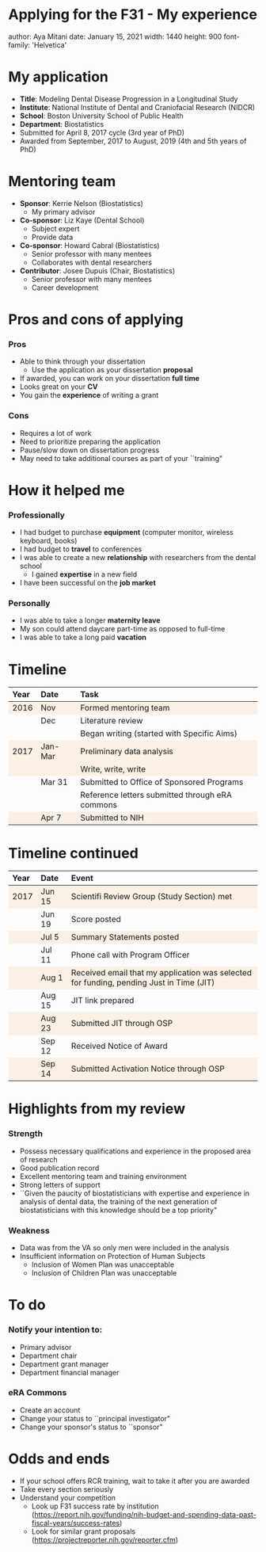 Applying for the F31 - My experience
========================================================
author: Aya Mitani
date: January 15, 2021
width: 1440
height: 900
font-family: 'Helvetica'

My application
========================================================

* **Title**: Modeling Dental Disease Progression in a Longitudinal Study
* **Institute**: National Institute of Dental and Craniofacial Research (NIDCR)
* **School**: Boston University School of Public Health
* **Department**: Biostatistics
* Submitted for April 8, 2017 cycle (3rd year of PhD)
* Awarded from September, 2017 to August, 2019 (4th and 5th years of PhD)


Mentoring team
========================================================

* **Sponsor**: Kerrie Nelson (Biostatistics)
  + My primary advisor 
* **Co-sponsor**: Liz Kaye (Dental School)
  + Subject expert
  + Provide data 
* **Co-sponsor**: Howard Cabral (Biostatistics)
  + Senior professor with many mentees
  + Collaborates with dental researchers
* **Contributor**: Josee Dupuis (Chair, Biostatistics)
  + Senior professor with many mentees
  + Career development


Pros and cons of applying
========================================================

### Pros
* Able to think through your dissertation
  + Use the application as your dissertation **proposal**
* If awarded, you can work on your dissertation **full time**
* Looks great on your **CV**
* You gain the **experience** of writing a grant

### Cons
* Requires a lot of work
* Need to prioritize preparing the application
* Pause/slow down on dissertation progress
* May need to take additional courses as part of your ``training"


How it helped me
========================================================

### Professionally
* I had budget to purchase **equipment** (computer monitor, wireless keyboard, books)
* I had budget to **travel** to conferences
* I was able to create a new **relationship** with researchers from the dental school
  + I gained **expertise** in a new field
* I have been successful on the **job market**


### Personally
* I was able to take a longer **maternity leave**
* My son could attend daycare part-time as opposed to full-time
* I was able to take a long paid **vacation**


Timeline
========================================================
<table>
 <thead>
  <tr>
   <th style="text-align:left;"> Year </th>
   <th style="text-align:left;"> Date </th>
   <th style="text-align:left;"> Task </th>
  </tr>
 </thead>
<tbody>
  <tr>
   <td style="text-align:left;background-color: linen !important;"> 2016 </td>
   <td style="text-align:left;background-color: linen !important;"> Nov </td>
   <td style="text-align:left;background-color: linen !important;"> Formed mentoring team </td>
  </tr>
  <tr>
   <td style="text-align:left;">  </td>
   <td style="text-align:left;"> Dec </td>
   <td style="text-align:left;"> Literature review </td>
  </tr>
  <tr>
   <td style="text-align:left;">  </td>
   <td style="text-align:left;">  </td>
   <td style="text-align:left;"> Began writing (started with Specific Aims) </td>
  </tr>
  <tr>
   <td style="text-align:left;background-color: linen !important;"> 2017 </td>
   <td style="text-align:left;background-color: linen !important;"> Jan-Mar </td>
   <td style="text-align:left;background-color: linen !important;"> Preliminary data analysis </td>
  </tr>
  <tr>
   <td style="text-align:left;background-color: linen !important;">  </td>
   <td style="text-align:left;background-color: linen !important;">  </td>
   <td style="text-align:left;background-color: linen !important;"> Write, write, write </td>
  </tr>
  <tr>
   <td style="text-align:left;">  </td>
   <td style="text-align:left;"> Mar 31 </td>
   <td style="text-align:left;"> Submitted to Office of Sponsored Programs </td>
  </tr>
  <tr>
   <td style="text-align:left;">  </td>
   <td style="text-align:left;">  </td>
   <td style="text-align:left;"> Reference letters submitted through eRA commons </td>
  </tr>
  <tr>
   <td style="text-align:left;background-color: linen !important;">  </td>
   <td style="text-align:left;background-color: linen !important;"> Apr 7 </td>
   <td style="text-align:left;background-color: linen !important;"> Submitted to NIH </td>
  </tr>
</tbody>
</table>


Timeline continued
========================================================
<table>
 <thead>
  <tr>
   <th style="text-align:left;"> Year </th>
   <th style="text-align:left;"> Date </th>
   <th style="text-align:left;"> Event </th>
  </tr>
 </thead>
<tbody>
  <tr>
   <td style="text-align:left;background-color: linen !important;"> 2017 </td>
   <td style="text-align:left;background-color: linen !important;"> Jun 15 </td>
   <td style="text-align:left;background-color: linen !important;"> Scientifi Review Group (Study Section) met </td>
  </tr>
  <tr>
   <td style="text-align:left;">  </td>
   <td style="text-align:left;"> Jun 19 </td>
   <td style="text-align:left;"> Score posted </td>
  </tr>
  <tr>
   <td style="text-align:left;background-color: linen !important;">  </td>
   <td style="text-align:left;background-color: linen !important;"> Jul 5 </td>
   <td style="text-align:left;background-color: linen !important;"> Summary Statements posted </td>
  </tr>
  <tr>
   <td style="text-align:left;">  </td>
   <td style="text-align:left;"> Jul 11 </td>
   <td style="text-align:left;"> Phone call with Program Officer </td>
  </tr>
  <tr>
   <td style="text-align:left;background-color: linen !important;">  </td>
   <td style="text-align:left;background-color: linen !important;"> Aug 1 </td>
   <td style="text-align:left;background-color: linen !important;"> Received email that my application was selected for funding, pending Just in Time (JIT) </td>
  </tr>
  <tr>
   <td style="text-align:left;">  </td>
   <td style="text-align:left;"> Aug 15 </td>
   <td style="text-align:left;"> JIT link prepared </td>
  </tr>
  <tr>
   <td style="text-align:left;background-color: linen !important;">  </td>
   <td style="text-align:left;background-color: linen !important;"> Aug 23 </td>
   <td style="text-align:left;background-color: linen !important;"> Submitted JIT through OSP </td>
  </tr>
  <tr>
   <td style="text-align:left;">  </td>
   <td style="text-align:left;"> Sep 12 </td>
   <td style="text-align:left;"> Received Notice of Award </td>
  </tr>
  <tr>
   <td style="text-align:left;background-color: linen !important;">  </td>
   <td style="text-align:left;background-color: linen !important;"> Sep 14 </td>
   <td style="text-align:left;background-color: linen !important;"> Submitted Activation Notice through OSP </td>
  </tr>
</tbody>
</table>


Highlights from my review
========================================================
### Strength
* Possess necessary qualifications and experience in the proposed area of
research
* Good publication record
* Excellent mentoring team and training environment
* Strong letters of support
* ``Given the paucity of biostatisticians with expertise and experience in analysis of dental data, the training of the
next generation of biostatisticians with this knowledge should be a top priority"

### Weakness
* Data was from the VA so only men were included in the analysis
* Insufficient information on Protection of Human Subjects
  + Inclusion of Women Plan was unacceptable 
  + Inclusion of Children Plan was unacceptable
 


To do
========================================================

### Notify your intention to:
  + Primary advisor
  + Department chair
  + Department grant manager
  + Department financial manager
  
### eRA Commons
  + Create an account
  + Change your status to ``principal investigator"
  + Change your sponsor's status to ``sponsor"


Odds and ends
========================================================
* If your school offers RCR training, wait to take it after you are awarded
* Take every section seriously
* Understand your competition
  + Look up F31 success rate by institution (https://report.nih.gov/funding/nih-budget-and-spending-data-past-fiscal-years/success-rates)
  + Look for similar grant proposals (https://projectreporter.nih.gov/reporter.cfm)
